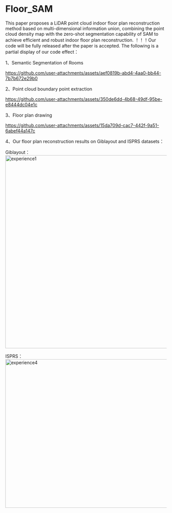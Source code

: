 # Floor_SAM
This paper proposes a LiDAR point cloud indoor floor plan reconstruction method based on multi-dimensional information union, combining the point cloud density map with the zero-shot segmentation capability of SAM to achieve efficient and robust indoor floor plan reconstruction.
！！！Our code will be fully released after the paper is accepted.
The following is a partial display of our code effect：


1、Semantic Segmentation of Rooms

https://github.com/user-attachments/assets/aef0819b-abd4-4aa0-bb44-7b7b672e29b0

2、Point cloud boundary point extraction

https://github.com/user-attachments/assets/350de6dd-4b68-49df-95be-e8444dc04e1c

3、Floor plan drawing

https://github.com/user-attachments/assets/15da709d-cac7-442f-9a51-6abef44a147c

4、Our floor plan reconstruction results on Giblayout and ISPRS datasets：


Giblayout：
<img width="905" height="604" alt="experience1" src="https://github.com/user-attachments/assets/4822b72d-cb79-45b6-86fb-b50d3b3c9aa1" />


ISPRS：
<img width="1326" height="465" alt="experience4" src="https://github.com/user-attachments/assets/69458dfe-e9c6-405d-a80b-a4f664b7952f" />
